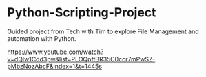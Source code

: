 # Python-Scripting-Project

Guided project from Tech with Tim to explore File Management and automation with Python.

https://www.youtube.com/watch?v=dQlw1Cdd3pw&list=PLOQpftBR35C0ccr7mPwSZ-pMbzNozAbcF&index=1&t=1445s
